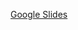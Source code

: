 [Google Slides](https://docs.google.com/presentation/d/1c5bjA5vajrukeZF2p7dqXNAOUebL8ergGD5du-dYz8o/edit#slide=id.g2c6f5bbb8e_0_12)